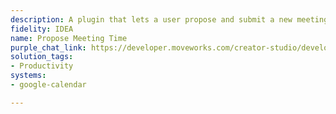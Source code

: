 ```yaml
---
description: A plugin that lets a user propose and submit a new meeting time.
fidelity: IDEA
name: Propose Meeting Time
purple_chat_link: https://developer.moveworks.com/creator-studio/developer-tools/purple-chat?purple_chat_v1=%7B%22settings%22%3A%7B%22colorStyle%22%3A%22LIGHT%22%2C%22startTime%22%3A%2211%3A43+AM%22%2C%22defaultPerson%22%3A%22GWEN%22%2C%22editable%22%3Atrue%2C%22botName%22%3A%22%22%2C%22botImageUrl%22%3A%22%22%7D%2C%22messages%22%3A%5B%7B%22from%22%3A%22USER%22%2C%22text%22%3A%22Can+you+remind+me+what+time+the+Project+Kickoff+Meeting+is%3F%22%7D%2C%7B%22from%22%3A%22BOT%22%2C%22text%22%3A%22%3Cp%3EThe+Project+Kickoff+Meeting+is+scheduled+for+%3Cb%3EOctober+25%2C+2023%2C+at+2%3A00+PM%3C%2Fb%3E.%3Cbr%3EWould+you+like+to+propose+a+new+time%3F%3C%2Fp%3E%22%2C%22cards%22%3A%5B%7B%22buttons%22%3A%5B%7B%22style%22%3A%22PRIMARY%22%2C%22text%22%3A%22Yes%22%7D%2C%7B%22text%22%3A%22No%22%7D%5D%7D%5D%7D%2C%7B%22from%22%3A%22USER%22%2C%22text%22%3A%22Yes%22%7D%2C%7B%22from%22%3A%22BOT%22%2C%22text%22%3A%22%3Cp%3EBased+on+shared+availability%2C+these+are+the+options%3A%3Cbr%3E%3C%2Fp%3E%22%2C%22cards%22%3A%5B%7B%22title%22%3A%22%3Cp%3EOption+1%3Cbr%3E%3C%2Fp%3E%22%2C%22text%22%3A%22%3Cp%3EOctober+26%2C+2023%2C+at+10%3A00+AM%3Cbr%3E%3C%2Fp%3E%22%2C%22buttons%22%3A%5B%7B%22style%22%3A%22PRIMARY%22%2C%22text%22%3A%22Select%22%7D%5D%7D%2C%7B%22title%22%3A%22%3Cp%3EOption+2%3Cbr%3E%3C%2Fp%3E%22%2C%22text%22%3A%22%3Cp%3EOctober+26%2C+2023%2C+at+3%3A00+PM%3Cbr%3E%3C%2Fp%3E%22%2C%22buttons%22%3A%5B%7B%22style%22%3A%22%22%2C%22text%22%3A%22Select%22%7D%5D%7D%2C%7B%22title%22%3A%22%3Cp%3EOption+3%3Cbr%3E%3C%2Fp%3E%22%2C%22text%22%3A%22%3Cp%3EOctober+27%2C+2023%2C+at+11%3A00+AM%3Cbr%3E%3C%2Fp%3E%22%2C%22buttons%22%3A%5B%7B%22style%22%3A%22%22%2C%22text%22%3A%22Select%22%7D%5D%7D%2C%7B%22title%22%3A%22%3Cp%3EOther%3Cbr%3E%3C%2Fp%3E%22%2C%22text%22%3A%22%3Cp%3EWould+you+prefer+another+time%3F%3Cbr%3E%3C%2Fp%3E%22%2C%22buttons%22%3A%5B%7B%22style%22%3A%22%22%2C%22text%22%3A%22Propose+Other+Time%22%7D%5D%7D%5D%7D%5D%7D
solution_tags:
- Productivity
systems:
- google-calendar

---
```

